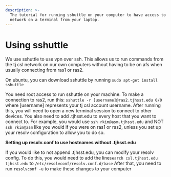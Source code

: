 ```yaml
---
description: >-
  The tutorial for running sshuttle on your computer to have access to the tj
  network on a terminal from your laptop.
---
```


# Using sshuttle

We use sshuttle to use vpn over ssh.  This allows us to run commands from the tj csl network on our own computers without having to be on afs when usually connecting from ras1 or ras2.  

On ubuntu, you can download sshuttle by running `sudo apt-get install sshuttle`

 You need root access to run sshuttle on your machine. To make a connection to ras2, run this: `sshuttle -r [username]@ras2.tjhsst.edu 0/0` where \[username\] represents your tj csl account username.  After running this, you will need to open a new terminal session to connect to other devices.  You also need to add .tjhsst.edu to every host that you want to connect to.  For example, you would use `ssh rkim@asm.tjhsst.edu` and NOT `ssh rkim@asm` like you would if you were on ras1 or ras2, unless you set up your resolv configuration to allow you to do so.

**Setting up resolv.conf to use hostnames without .tjhsst.edu**

If you would like to not append .tjhsst.edu, you can modify your resolv config.  To do this, you would need to add the line`search csl.tjhsst.edu tjhsst.edu` to `/etc/resolvconf/resolv.conf.d/base`  After that, you need to run `resolvconf -u` to make these changes to your computer


